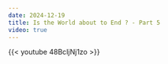 ```yaml
---
date: 2024-12-19
title: Is the World about to End ? - Part 5
video: true
---
```



{{< youtube 48BcIjNj1zo >}}
